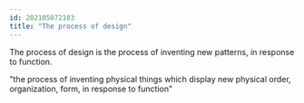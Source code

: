 ```yaml
---
id: 202105072103 
title: "The process of design"
---
```

The process of design is the process of inventing new patterns, in response to function.

"the process of inventing physical things which display new physical order, organization, form, in response to function"


